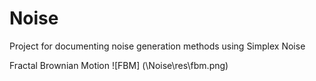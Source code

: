 # Noise
 Project for documenting noise generation methods using Simplex Noise

Fractal Brownian Motion
![FBM] (\Noise\res\fbm.png) 

